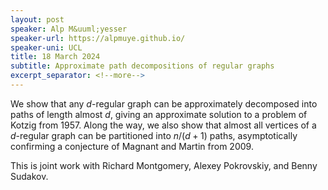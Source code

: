 ```yaml
---
layout: post
speaker: Alp M&uuml;yesser
speaker-url: https://alpmuye.github.io/
speaker-uni: UCL
title: 18 March 2024
subtitle: Approximate path decompositions of regular graphs
excerpt_separator: <!--more-->
---
```

We show that any $d$-regular graph can be approximately decomposed into paths of length almost $d$, giving an approximate solution to a problem of Kotzig from 1957. Along the way, we also show that almost all vertices of a $d$-regular graph can be partitioned into $n/(d+1)$ paths, asymptotically confirming a conjecture of Magnant and Martin from 2009.

This is joint work with Richard Montgomery, Alexey Pokrovskiy, and Benny Sudakov.
<!--more-->
